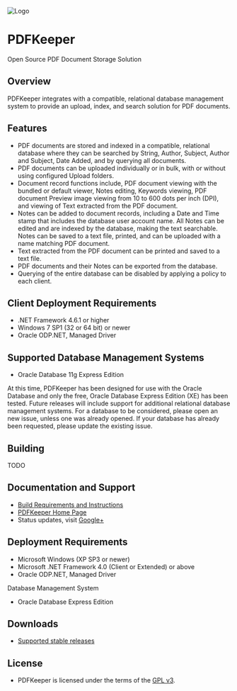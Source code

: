 ![Logo](https://github.com/robertfrasca/PDFKeeper/blob/master/src/Resources/Logo/PDFKeeper.bmp) 
# PDFKeeper
Open Source PDF Document Storage Solution

## Overview
PDFKeeper integrates with a compatible, relational database management system to provide an upload, index, and search solution for PDF documents.

## Features
* PDF documents are stored and indexed in a compatible, relational database where they can be searched by String, Author, Subject, Author and Subject, Date Added, and by querying all documents.
* PDF documents can be uploaded individually or in bulk, with or without using configured Upload folders.
* Document record functions include, PDF document viewing with the bundled or default viewer, Notes editing, Keywords viewing, PDF document Preview image viewing from 10 to 600 dots per inch (DPI), and viewing of Text extracted from the PDF document.
* Notes can be added to document records, including a Date and Time stamp that includes the database user account name. All Notes can be edited and are indexed by the database, making the text searchable. Notes can be saved to a text file, printed, and can be uploaded with a name matching PDF document.
* Text extracted from the PDF document can be printed and saved to a text file.
* PDF documents and their Notes can be exported from the database.
* Querying of the entire database can be disabled by applying a policy to each client.

## Client Deployment Requirements
* .NET Framework 4.6.1 or higher
* Windows 7 SP1 (32 or 64 bit) or newer
* Oracle ODP.NET, Managed Driver

## Supported Database Management Systems
* Oracle Database 11g Express Edition

At this time, PDFKeeper has been designed for use with the Oracle Database and only the free, Oracle Database Express Edition (XE) has been tested. Future releases will include support for additional relational database management systems. For a database to be considered, please open an new issue, unless one was already opened. If your database has already been requested, please update the existing issue.

## Building
TODO

## Documentation and Support
* [Build Requirements and Instructions](https://github.com/robertfrasca/PDFKeeper/blob/master/Source/BUILD-README.txt)
* [PDFKeeper Home Page](https://bit.ly/pdfkeeper)
* Status updates, visit [Google+](https://plus.google.com/103180603238817050437)

## Deployment Requirements
* Microsoft Windows (XP SP3 or newer)
* Microsoft .NET Framework 4.0 (Client or Extended) or above
* Oracle ODP.NET, Managed Driver

Database Management System
* Oracle Database Express Edition

## Downloads
* [Supported stable releases](https://pdfkeeper.codeplex.com/releases/view/616109)

## License
* PDFKeeper is licensed under the terms of the [GPL v3](https://github.com/robertfrasca/PDFKeeper/blob/master/Source/LICENSE.txt).
